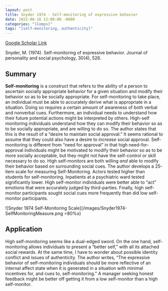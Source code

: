```yaml
---
layout: post
title: Snyder 1974 - Self-monitoring of expressive behavior
date: 2022-06-16 12:00:00 -0600
categories: "[Comps]"
tags: "[self-monitoring, authenticity]"
---
```


[Google Scholar Link](https://scholar.google.com/scholar?hl=en&as_sdt=0%2C45&q=Self-monitoring+and+expressive+behavior&btnG=)

Snyder, M. (1974). Self-monitoring of expressive behavior. Journal of personality and social psychology, 30(4), 526.

## Summary
**Self-monitoring** is a construct that refers to the ability of a person to ascertain socially appropriate behavior for a given situation and modify their behavior so as to be socially appropriate.  For self-monitoring to take place, an individual must be able to accurately derive what is appropriate in a situation.  Doing so requires a certain amount of awareness of both verbal and nonverbal cues.  Furthermore, an individual needs to understand how their future potential actions might be interpreted by others.  High-self monitoring individuals understand how they can modify their behavior so as to be socially appropriate, and are willing to do so.  The author states that this is the result of a “desire to maintain social approval.”  It seems rational to assume that they could also have a desire to _increase_ social approval.  Self-monitoring is different from “need for approval” in that high need-for-approval individuals might be motivated to modify their behavior so as to be more socially acceptable, but they might not have the self-control or skill necessary to do so.  High self-monitors are both willing _and_ able to modify their behavior based on surrounding social cues.  The author develops a 25-item scale for measuring Self-Monitoring.  Actors tested higher than students for self-monitoring.  Inpatients at a psychiatric ward tested significantly lower.  High self-monitor individuals were better able to “act” emotions that were accurately judged by third-parties.  Finally, high self-monitor participants sought social cues more frequently than did low self-monitor participants.


![Snyder 1974 Self-Monitoring Scale](/images/Snyder1974-SelfMonitoringMeasure.png =80%x)


## Application
High self-monitoring seems like a dual-edged sword.  On the one hand, self-monitoring allows individuals to present a “better self,” with all its attached social rewards.  At the same time, I have to wonder about possible identity conflict and issues of authenticity.  The author writes, “The expressive behavior of self-monitoring individuals should be more reflective of an internal affect state when it is generated in a situation with minimal incentives for, and cues to, self-monitoring.”  A manager seeking honest feedback might be better off getting it from a low self-monitor than a high self-monitor.

